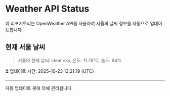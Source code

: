 
# Weather API Status

이 리포지토리는 OpenWeather API를 사용하여 서울의 날씨 정보를 자동으로 업데이트합니다.

## 현재 서울 날씨
> 서울의 현재 날씨: clear sky, 온도: 11.76°C, 습도: 94%

⏳ 업데이트 시간: 2025-10-23 13:21:19 (UTC)

---
자동 업데이트 봇에 의해 관리됩니다.
